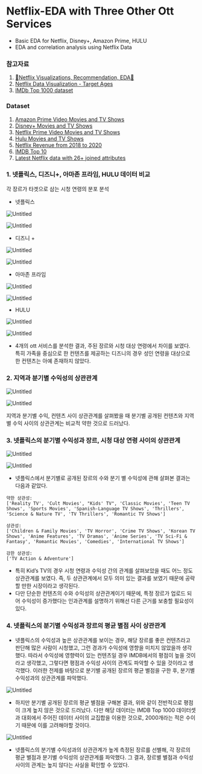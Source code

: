 # Netflix-EDA with Three Other Ott Services
- Basic EDA for Netflix, Disney+, Amazon Prime, HULU
- EDA and correlation analysis using Netflix Data

### 참고자료
1. [🔴Netflix Visualizations, Recommendation, EDA🍿](https://www.kaggle.com/niharika41298/netflix-visualizations-recommendation-eda)
2. [Netflix Data Visualization - Target Ages](https://www.kaggle.com/joshuaswords/netflix-data-visualization)
3. [IMDb Top 1000 dataset](https://www.kaggle.com/hrishabhtiwari/imdb-top-1000-movies-dataset)

### Dataset
1. [Amazon Prime Video Movies and TV Shows](https://www.kaggle.com/shivamb/amazon-prime-movies-and-tv-shows)
2. [Disney+ Movies and TV Shows](https://www.kaggle.com/shivamb/disney-movies-and-tv-shows)
3. [Netflix Prime Video Movies and TV Shows](https://www.kaggle.com/shivamb/netflix-shows)
4. [Hulu Movies and TV Shows](https://www.kaggle.com/shivamb/hulu-movies-and-tv-shows)
5. [Netflix Revenue from 2018 to 2020](https://www.kaggle.com/pariaagharabi/netflix2020)
6. [IMDB Top 10](https://www.kaggle.com/omarhanyy/imdb-top-1000)
7. [Latest Netflix data with 26+ joined attributes](https://www.kaggle.com/ashishgup/netflix-rotten-tomatoes-metacritic-imdb)

### 1. 넷플릭스, 디즈니+, 아마존 프라임, HULU 데이터 비교

각 장르가 타겟으로 삼는 시청 연령의 분포 분석

- 넷플릭스

![Untitled](https://github.com/Yeyeong99/Aiffel_Datathon/blob/main/README%20images/Untitled%2015.png)

![Untitled](https://github.com/Yeyeong99/Aiffel_Datathon/blob/main/README%20images/Untitled%2016.png)

- 디즈니 +

![Untitled](https://github.com/Yeyeong99/Aiffel_Datathon/blob/main/README%20images/Untitled%2017.png)

![Untitled](https://github.com/Yeyeong99/Aiffel_Datathon/blob/main/README%20images/Untitled%2018.png)

- 아마존 프라임

![Untitled](https://github.com/Yeyeong99/Aiffel_Datathon/blob/main/README%20images/Untitled%2019.png)

![Untitled](https://github.com/Yeyeong99/Aiffel_Datathon/blob/main/README%20images/Untitled%2020.png)

- HULU

![Untitled](https://github.com/Yeyeong99/Aiffel_Datathon/blob/main/README%20images/Untitled%2021.png)

![Untitled](https://github.com/Yeyeong99/Aiffel_Datathon/blob/main/README%20images/Untitled%2022.png)

- 4개의 ott 서비스를 분석한 결과, 주된 장르와 시청 대상 연령에서 차이를 보였다. 특히 가족을 중심으로 한 컨텐츠를 제공하는 디즈니의 경우 성인 연령을 대상으로 한 컨텐츠는 아예 존재하지 않았다.

### 2. 지역과 분기별 수익성의 상관관계

![Untitled](https://github.com/Yeyeong99/Aiffel_Datathon/blob/main/README%20images/Untitled%2023.png)

![Untitled](https://github.com/Yeyeong99/Aiffel_Datathon/blob/main/README%20images/Untitled%2024.png)

지역과 분기별 수익, 컨텐츠 사이 상관관계를 살펴봤을 때 분기별 공개된 컨텐츠와 지역별 수익 사이의 상관관계는 비교적 약한 것으로 드러났다. 

### 3. 넷플릭스의 분기별 수익성과 장르, 시청 대상 연령 사이의 상관관계

![Untitled](https://github.com/Yeyeong99/Aiffel_Datathon/blob/main/README%20images/Untitled%2025.png)

![Untitled](https://github.com/Yeyeong99/Aiffel_Datathon/blob/main/README%20images/Untitled%2026.png)

- 넷플릭스에서 분기별로 공개된 장르의 수와 분기 별 수익성에 관해 살펴본 결과는 다음과 같았다.

```
약한 상관성:
['Reality TV', 'Cult Movies', "Kids' TV", 'Classic Movies', 'Teen TV Shows', 'Sports Movies', 'Spanish-Language TV Shows', 'Thrillers', 'Science & Nature TV', 'TV Thrillers', 'Romantic TV Shows']

상관성:
['Children & Family Movies', 'TV Horror', 'Crime TV Shows', 'Korean TV Shows', 'Anime Features', 'TV Dramas', 'Anime Series', 'TV Sci-Fi & Fantasy', 'Romantic Movies', 'Comedies', 'International TV Shows']

강한 상관성:
['TV Action & Adventure']
```

- 특히 Kid’s TV의 경우 시청 연령과 수익성 간의 관계를 살펴보았을 때도 어느 정도 상관관계를 보였다. 즉, 두 상관관계에서 모두 의미 있는 결과를 보였기 때문에 공략할 만한 시장이라고 생각된다.
- 다만 단순한 컨텐츠의 수와 수익성의 상관관계이기 때문에, 특정 장르가 업로드 되어 수익성이 증가했다는 인과관계를 설명하기 위해선 다른 근거를 보충할 필요성이 있다.

### 4. 넷플릭스의 분기별 수익성과 장르의 평균 별점 사이 상관관계

- 넷플릭스의 수익성과 높은 상관관계를 보이는 경우, 해당 장르를 좋은 컨텐츠라고 판단해 많은 사람이 시청했고, 그런 경과가 수익성에 영향을 미치지 않았을까 생각했다. 따라서 수익성에 영향력이 있는 컨텐츠일 경우 IMDB에서의 평점이 높을 것이라고 생각했고, 그렇다면 평점과 수익성 사이의 관계도 파악할 수 있을 것이라고 생각했다. 이러한 전제를 바탕으로 분기별 공개된 장르의 평균 별점을 구한 후, 분기별 수익성과의 상관관계를 파악했다.

![Untitled](https://github.com/Yeyeong99/Aiffel_Datathon/blob/main/README%20images/Untitled%2027.png)

- 하지만 분기별 공개된 장르의 평균 별점을 구해본 결과, 위와 같이 전반적으로 평점이 크게 높지 않은 것으로 드러났다. 다만 해당 데이터는 IMDB Top 1000 데이터셋과 대회에서 주어진 데이터 사이의 교집합을 이용한 것으로, 2000개라는 적은 수이기 때문에 이를 고려해야할 것이다.

![Untitled](https://github.com/Yeyeong99/Aiffel_Datathon/blob/main/README%20images/Untitled%2028.png)

- 넷플릭스의 분기별 수익성과의 상관관계가 높게 측정된 장르를 선별해, 각 장르의 평균 별점과 분기별 수익성의 상관관계를 파악했다. 그 결과, 장르별 별점과 수익성 사이의 관계는 높지 않다는 사실을 확인할 수 있었다.
